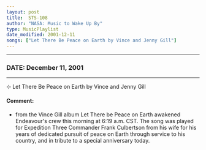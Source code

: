```yaml
---
layout: post
title:  STS-108
author: "NASA: Music to Wake Up By"
type: MusicPlaylist
date_modified: 2001-12-11
songs: ["Let There Be Peace on Earth by Vince and Jenny Gill"]
---
```


----
### DATE: December 11, 2001
----
⊹ Let There Be Peace on Earth by Vince and Jenny Gill

#### Comment:
* from the Vince Gill album Let There be Peace on Earth awakened Endeavour's crew this morning at 6:19 a.m. CST. The song was played for Expedition Three Commander Frank Culbertson from his wife for his years of dedicated pursuit of peace on Earth through service to his country, and in tribute to a special anniversary today.



<br/>
<center>
	<a target="_blank"
	   href="https://twitter.com/intent/tweet?hashtags=Space,NASA,Playlist,NASAWakeupCalls,SpaceProgram&text={{ page.author}}, '{{ page.songs.first }}' {{ page.title }}, {{ page.date | date: '%B %d, %Y' }}. {{ site.url }}{{ page.url }} @nasawakeupcalls">
	   <i class="fab fa-twitter" alt="Tweet this page" style="font-size: 1.3em;"></i>
	</a>
	&nbsp; 	<i class="fas fa-user-astronaut" style="font-size: 1.5em;"></i> &nbsp;
    <a type="amzn" search="'Let There Be Peace on Earth by Vince and Jenny Gill'" category="popular music">
        <i class="fab fa-amazon" style="font-size: 1.3em;"></i>
    </a>
</center>
